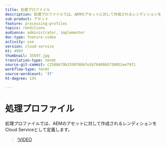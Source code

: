 ```yaml
---
title: 処理プロファイル
description: 処理プロファイルでは、AEMのアセットに対して作成されるレンディションをCloud Serviceとして定義します。
sub-product: アセット
feature: processing-profiles
topics: renditions
audience: administrator, implementer
doc-type: feature-video
activity: use
version: cloud-service
kt: 4993
thumbnail: 35597.jpg
translation-type: tm+mt
source-git-commit: c258b679b335070bbfe1b78489b5730052ee7971
workflow-type: tm+mt
source-wordcount: '37'
ht-degree: 13%

---
```



# 処理プロファイル

処理プロファイルでは、AEMのアセットに対して作成されるレンディションをCloud Serviceとして定義します。

>[!VIDEO](https://video.tv.adobe.com/v/35597/?quality=12&learn=on&hidetitle=true)
